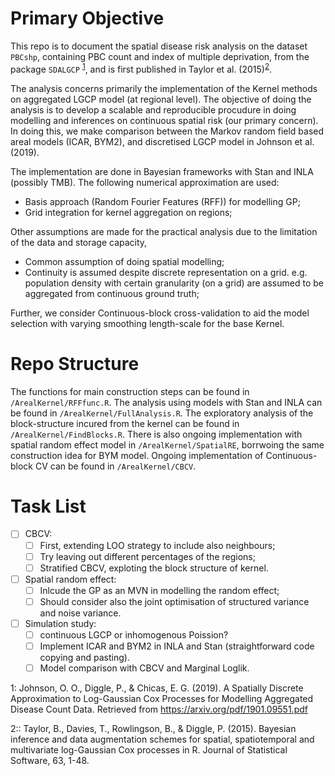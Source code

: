 # Primary Objective

This repo is to document the spatial disease risk analysis on the dataset `PBCshp`, containing PBC count and index of multiple deprivation, from the package `SDALGCP` <sup>[1](#fnt1)</sup>, and is first published in Taylor et al. (2015)<sup>[2](#fnt2)</sup>.

The analysis concerns primarily the implementation of the Kernel methods on aggregated LGCP model (at regional level). The objective of doing the analysis is to develop a scalable and reproducible procudure in doing modelling and inferences on continuous spatial risk (our primary concern). In doing this, we make comparison between the Markov random field based areal models (ICAR, BYM2), and discretised LGCP model in Johnson et al. (2019). 

The implementation are done in Bayesian frameworks with Stan and INLA (possibly TMB). The following numerical approximation are used:
* Basis approach (Random Fourier Features (RFF)) for modelling GP;
* Grid integration for kernel aggregation on regions;

Other assumptions are made for the practical analysis due to the limitation of the data and storage capacity, 
* Common assumption of doing spatial modelling;
* Continuity is assumed despite discrete representation on a grid. e.g. population density with certain granularity (on a grid) are assumed to be aggregated from continuous ground truth; 

Further, we consider Continuous-block cross-validation to aid the model selection with varying smoothing length-scale for the base Kernel.

# Repo Structure

The functions for main construction steps can be found in `/ArealKernel/RFFfunc.R`. The analysis using models with Stan and INLA can be found in `/ArealKernel/FullAnalysis.R`. The exploratory analysis of the block-structure incured from the kernel can be found in `/ArealKernel/FindBlocks.R`. There is also ongoing implementation with spatial random effect model in `/ArealKernel/SpatialRE`, borrwoing the same construction idea for BYM model. Ongoing implementation of Continuous-block CV can be found in `/ArealKernel/CBCV`.

# Task List
- [ ] CBCV: 
  - [ ] First, extending LOO strategy to include also neighbours;
  - [ ] Try leaving out different percentages of the regions;
  - [ ] Stratified CBCV, exploting the block structure of kernel.
- [ ] Spatial random effect: 
  - [ ] Inlcude the GP as an MVN in modelling the random effect; 
  - [ ] Should consider also the joint optimisation of structured variance and noise variance.
- [ ] Simulation study: 
  - [ ] continuous LGCP or inhomogenous Poission?
  - [ ] Implement ICAR and BYM2 in INLA and Stan (straightforward code copying and pasting).
  - [ ] Model comparison with CBCV and Marginal Loglik.

<a name="fnt1">1</a>: Johnson, O. O., Diggle, P., & Chicas, E. G. (2019). A Spatially Discrete Approximation to Log-Gaussian Cox Processes for Modelling Aggregated Disease Count Data. Retrieved from https://arxiv.org/pdf/1901.09551.pdf

<a name="fnt2">2</a>:: Taylor, B., Davies, T., Rowlingson, B., & Diggle, P. (2015). Bayesian inference and data augmentation schemes for spatial, spatiotemporal and multivariate log-Gaussian Cox processes in R. Journal of Statistical Software, 63, 1-48.

